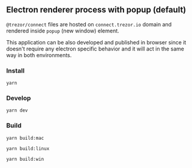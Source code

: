 ## Electron renderer process with popup (default)

`@trezor/connect` files are hosted on `connect.trezor.io` domain and rendered inside `popup` (new window) element.

This application can be also developed and published in browser since it doesn't require any electron specific behavior and it will act in the same way in both environments.

### Install

`yarn`

### Develop

`yarn dev`

### Build

`yarn build:mac`

`yarn build:linux`

`yarn build:win`
